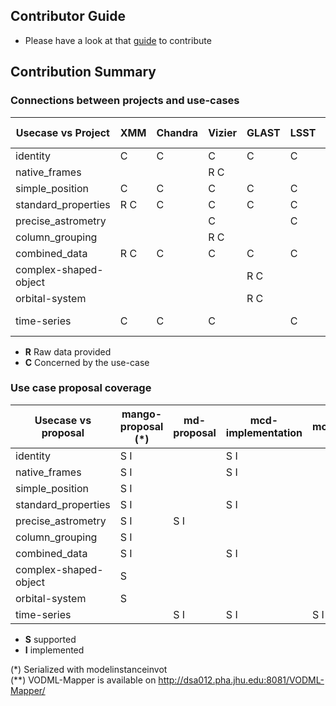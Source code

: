 ## Contributor Guide
- Please have a look at that [guide](https://github.com/ivoa/dm-usecases/wiki/guide) to contribute

## Contribution Summary

### Connections between projects and use-cases

| Usecase vs Project | XMM | Chandra | Vizier | GLAST | LSST | GAVO | Gaia | Simbad | Other project | Mock data |
| -------------------| ------ | -----| -----  | ----- | ---- | ---- | ---- | ------ | ------------- | --------- |
| identity           |  C     | C    | C      | C     | C    | C    | C    | R C    |               |           |
| native_frames      |        |      | R C    |       |      |      |      |        |               |           |
| simple_position    |  C     |  C   | C      | C     | C    | C    | C    | C      |               |           |
| standard_properties|  R C   |  C   | C      | C     | C    | C    | C    | C      |               |           |
| precise_astrometry |        |      | C      |       | C    |      | C    |        |               | R         |
| column_grouping    |        |      | R C    |       |      |      |      |        |               |           |
| combined_data      |  R C   |   C  | C      | C     |  C   |  C   |      |        |               |           |
| complex-shaped-object|      |      |        | R C   |      |      |      |        |               |           |
| orbital-system     |        |      |        | R C   |      |      |      |        |               |           |
| time-series        |  C     | C    | C      |       | C    | R C  |      |        |  ZTF: R C     |           |

* **R** Raw data provided
* **C** Concerned by the use-case


### Use case proposal coverage 

| Usecase vs proposal  | mango-proposal (*)| md-proposal | mcd-implementation | modelinstanceinvot | VODML-Mapper (**)|
| ---------------------| ----------------- | ----------- | ------------------ |--------------------|------------------|
| identity             |  S I              |             | S I                |                    |  S I             |
| native_frames        |  S I              |             | S I                |                    |  S I             |
| simple_position      |  S I              |             |                    |                    |                  |
| standard_properties  |  S I              |             | S I                |                    |  S I             |
| precise_astrometry   |  S I              |  S I        |                    |                    |  S I             |
| column_grouping      |  S I              |             |                    |                    |  S I             |
| combined_data        |  S I              |             | S I                |                    |  S I             |
| complex-shaped-object|  S                |             |                    |                    |                  |
| orbital-system       |  S                |             |                    |                    |                  |
| time-series          |                   | S I         | S I                |  S I               |  S I             |

* **S** supported
* **I** implemented

(*) Serialized with modelinstanceinvot\
(**) VODML-Mapper is available on http://dsa012.pha.jhu.edu:8081/VODML-Mapper/